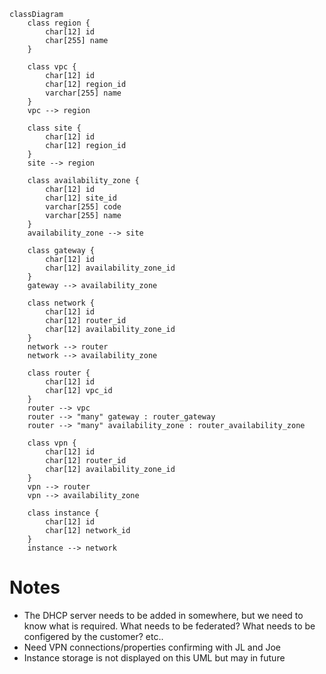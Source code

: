 ```mermaid
classDiagram
    class region {
        char[12] id
        char[255] name
    }

    class vpc {
        char[12] id
        char[12] region_id
        varchar[255] name
    }
    vpc --> region

    class site {
        char[12] id
        char[12] region_id
    }
    site --> region

    class availability_zone {
        char[12] id 
        char[12] site_id
        varchar[255] code
        varchar[255] name
    }
    availability_zone --> site

    class gateway {
        char[12] id
        char[12] availability_zone_id
    }
    gateway --> availability_zone

    class network {
        char[12] id
        char[12] router_id
        char[12] availability_zone_id
    }
    network --> router
    network --> availability_zone

    class router {
        char[12] id
        char[12] vpc_id
    }
    router --> vpc
    router --> "many" gateway : router_gateway
    router --> "many" availability_zone : router_availability_zone

    class vpn {
        char[12] id
        char[12] router_id
        char[12] availability_zone_id
    }
    vpn --> router
    vpn --> availability_zone

    class instance {
        char[12] id
        char[12] network_id
    }
    instance --> network
```

# Notes

- The DHCP server needs to be added in somewhere, but we need to know what is required. What needs to be federated? What needs to be configered by the customer? etc..
- Need VPN connections/properties confirming with JL and Joe
- Instance storage is not displayed on this UML but may in future
